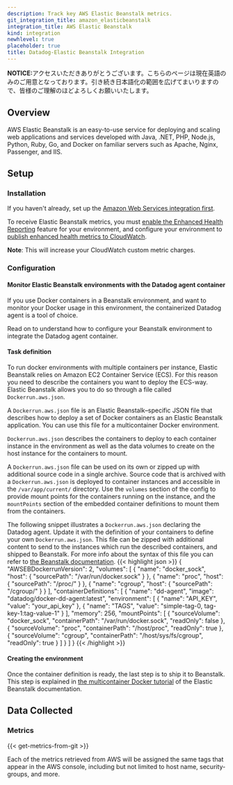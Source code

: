 ```yaml
---
description: Track key AWS Elastic Beanstalk metrics.
git_integration_title: amazon_elasticbeanstalk
integration_title: AWS Elastic Beanstalk
kind: integration
newhlevel: true
placeholder: true
title: Datadog-Elastic Beanstalk Integration
---
```


<div class='alert alert-info'><strong>NOTICE:</strong>アクセスいただきありがとうございます。こちらのページは現在英語のみのご用意となっております。引き続き日本語化の範囲を広げてまいりますので、皆様のご理解のほどよろしくお願いいたします。</div>



## Overview

AWS Elastic Beanstalk is an easy-to-use service for deploying and scaling web applications and services developed with Java, .NET, PHP, Node.js, Python, Ruby, Go, and Docker on familiar servers such as Apache, Nginx, Passenger, and IIS.

## Setup
### Installation

If you haven't already, set up the [Amazon Web Services integration first](/integrations/aws).

To receive Elastic Beanstalk metrics, you must [enable the Enhanced Health Reporting](http://docs.aws.amazon.com/elasticbeanstalk/latest/dg/health-enhanced.html) feature for your environment, and configure your environment to [publish enhanced health metrics to CloudWatch](http://docs.aws.amazon.com/elasticbeanstalk/latest/dg/health-enhanced-cloudwatch.html#health-enhanced-cloudwatch-console).

**Note**: This will increase your CloudWatch custom metric charges.

### Configuration

#### Monitor Elastic Beanstalk environments with the Datadog agent container
If you use Docker containers in a Beanstalk environment, and want to monitor your Docker usage in this environment, the containerized Datadog agent is a tool of choice.

Read on to understand how to configure your Beanstalk environment to integrate the Datadog agent container.

#### Task definition
To run docker environments with multiple containers per instance, Elastic Beanstalk relies on Amazon EC2 Container Service (ECS).
For this reason you need to describe the containers you want to deploy the ECS-way. Elastic Beanstalk allows you to do so through a file called `Dockerrun.aws.json`.

A `Dockerrun.aws.json` file is an Elastic Beanstalk–specific JSON file that describes how to deploy a set of Docker containers as an Elastic Beanstalk application. You can use this file for a multicontainer Docker environment.

`Dockerrun.aws.json` describes the containers to deploy to each container instance in the environment as well as the data volumes to create on the host instance for the containers to mount.

A `Dockerrun.aws.json` file can be used on its own or zipped up with additional source code in a single archive. Source code that is archived with a `Dockerrun.aws.json` is deployed to container instances and accessible in the `/var/app/current/` directory. Use the `volumes` section of the config to provide mount points for the containers running on the instance, and the `mountPoints` section of the embedded container definitions to mount them from the containers.

The following snippet illustrates a `Dockerrun.aws.json` declaring the Datadog agent. Update it with the definition of your containers to define your own `Dockerrun.aws.json`. This file can be zipped with additional content to send to the instances which run the described containers, and shipped to Beanstalk. For more info about the syntax of this file you can refer to [the Beanstalk documentation](http://docs.aws.amazon.com/elasticbeanstalk/latest/dg/create_deploy_docker_v2config.html).
{{< highlight json >}}
{
  "AWSEBDockerrunVersion": 2,
  "volumes": [
    {
       "name": "docker_sock",
       "host": {
            "sourcePath": "/var/run/docker.sock"
      }
    },
    {
       "name": "proc",
       "host": {
            "sourcePath": "/proc/"
      }
    },
    {
       "name": "cgroup",
       "host": {
            "sourcePath": "/cgroup/"
      }
    }
  ],
  "containerDefinitions": [
    {
      "name": "dd-agent",
      "image": "datadog/docker-dd-agent:latest",
      "environment": [
            {
              "name": "API_KEY",
              "value": "your_api_key"
            },
            {
              "name": "TAGS",
              "value": "simple-tag-0, tag-key-1:tag-value-1"
            }
      ],
      "memory": 256,
      "mountPoints": [
        {
          "sourceVolume": "docker_sock",
          "containerPath": "/var/run/docker.sock",
          "readOnly": false
        },
        {
          "sourceVolume": "proc",
          "containerPath": "/host/proc",
          "readOnly": true
        },
        {
          "sourceVolume": "cgroup",
          "containerPath": "/host/sys/fs/cgroup",
          "readOnly": true
        }
      ]
    }
  ]
}
{{< /highlight >}}

#### Creating the environment

Once the container definition is ready, the last step is to ship it to Beanstalk.
This step is explained in [the multicontainer Docker tutorial](http://docs.aws.amazon.com/elasticbeanstalk/latest/dg/create_deploy_docker_ecstutorial.html) of the Elastic Beanstalk documentation.

## Data Collected
### Metrics

{{< get-metrics-from-git >}}

Each of the metrics retrieved from AWS will be assigned the same tags that appear in the AWS console, including but not limited to host name, security-groups, and more.

